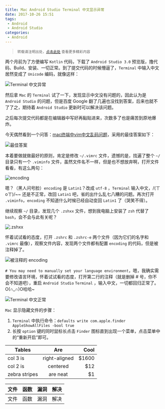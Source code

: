 ```yaml
---
title: Mac Android Studio Terminal 中文显示异常
date: 2017-10-26 15:51
tags:
 - Android
 - Android Studio
categories:
 - Android
---
```


> <small>转载请注明出处，[点击此处](https://shichaohui.github.io/) 查看更多精彩内容</small>

两个月前为了方便编写 `Kotlin` 代码，下载了 `Android Studio 3.0` 预览版，撸代码、Build、安装、一切正常。到了提交代码的时候懵逼了，`Terminal` 中输入中文居然变成了 `Unicode` 编码，就像这样：

![Terminal 中文异常](https://s1.ax1x.com/2023/03/24/ppBG2qS.png)

然后拿 `Mac` 的 `Terminal` 试了一下，发现显示中文没有问题的，因此认为是 `Android Studio` 的问题，但是百度 Google 翻了几遍也没找到答案，后来也就不了了之，期待着 `Android Studio` 更新时可以解决该问题。

之后每次提交代码都是在编辑器中写好再黏贴进来，次数多了也是痛苦到原地爆炸。

今天偶然看到一个问答：[mac终端中vim中文乱码问题](https://q.cnblogs.com/q/78486/)，采用的最佳答案如下：

![最佳答案](https://s1.ax1x.com/2023/03/24/ppBGXa4.png)

本着要做就做最好的原则，肯定是修改 `~/.vimrc` 文件，遗憾的是，找遍了整个 `~/` 目录只有一个 `.viminfo` 文件，虽然文件名不一样，但是也不想放弃啊，打开文件看看，有这么两句：

![encoding](https://s1.ax1x.com/2023/03/24/ppBGxi9.png)

嗯？（黑人问号脸）`encoding` 是 `Latin1`？改成 `utf-8` ，`Terminal` 输入中文，/(ㄒoㄒ)/~~ 还是不正常，改回 `Latin1` 吧，省的出什么乱七八糟的问题。再次打开 `.viminfo`，`encoding` 不知道什么时候已经自动变回 `Latin1` 了（哭笑不得）。

继续观察 `~/` 目录，发现几个 `.zshxx` 文件，想到我电脑上安装了 `zsh` 代替了 `bash`，会不会与此有关呢？

![.zshxx](https://s1.ax1x.com/2023/03/24/ppBGzGR.png)

怀着试试看的态度，打开 `.zshrc` 和 `.zshrc-e` 两个文件（因为它们的名字和 `.vimrc` 最像），观察文件内容，发现两个文件都有配置 `encoding` 的代码，但是被注释掉了。

![被注释的 encoding](https://s1.ax1x.com/2023/03/24/ppBJCM6.png)

`# You may need to manually set your language environment`，嗯，我确实需要修改语言环境，怀着试试看的态度，打开第二行的注释（就是删掉 # 号，你不会不知道吧），重启 `Android Studio` `Terminal` ，输入中文，一切都回归正常了。O(∩_∩)O哈哈~

![Terminal 中文正常](https://s1.ax1x.com/2023/03/24/ppBJkZD.png)

`Mac` 显示隐藏文件的步骤：

1. `Terminal` 中执行命令：`defaults write com.apple.finder AppleShowAllFiles -bool true`
2. 长按 `option` 键的同时鼠标长点击 `Finder` 图标直到出现一个菜单，点击菜单中的“重新开启”即可。

| Tables        |      Are      |  Cool |
| ------------- | :-----------: | ----: |
| col 3 is      | right-aligned | $1600 |
| col 2 is      |   centered    |   $12 |
| zebra stripes |   are neat    |    $1 |


| 文件 | 函数 | 漏洞 | 解决 |
| :--- | :--- | :--- | :--- |
| 文件 | 函数 | 漏洞 | 解决 |